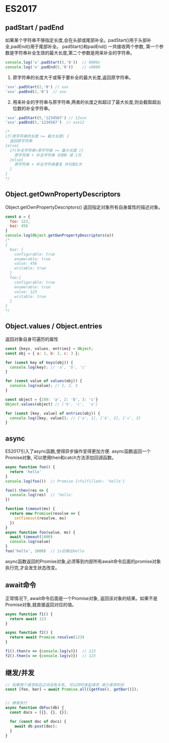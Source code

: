 # ES2017

## padStart / padEnd

  如果某个字符串不够指定长度,会在头部或尾部补全。padStart()用于头部补全,padEnd()用于尾部补全。
  padStart()和padEnd() 一共接收两个参数, 第一个参数是字符串补全生效的最大长度,第二个参数是用来补全的字符串。
```js
console.log('x'.padStart(5,'0'))  // 0000x
console.log('x'.padEnd(5,'0'))    // x0000
```
  1. 原字符串的长度大于或等于要补全的最大长度,返回原字符串。
```js
'xxx'.padStart(2,'0') // xxx
'xxx'.padEnd(2,'0')  // xxx
```
  2. 用来补全的字符串与原字符串,两者的长度之和超过了最大长度,则会截取超出位数的补全字符串。
```js
'xxx'.padStart(5,'1234567') // 12xxx
'xxx'.padEnd(5,'1234567')  // xxx12
```
```js
/*
if(原字符串的长度 >= 最大长度) {
  返回原字符串
}else{
  if(补全字符串+原字符串 >= 最大长度 ){
    原字符串 + 补全字符串 切割0 或 1次
  }else{
    原字符串 + 补全字符串重复 并切割1次
  }
}
*/
```
## Object.getOwnPropertyDescriptors

  Object.getOwnPropertyDescriptors() 返回指定对象所有自身属性的描述对象。
```js
const o = {
  foo: 123,
  baz: 456
}
console.log(Object.getOwnPropertyDescriptors(o))
/*
{
  baz: {
    configurable: true
    enumerable: true
    value: 456
    writable: true
  }
  foo:{
    configurable: true
    enumerable: true
    value: 123
    writable: true
  }
}
*/
```

## Object.values / Object.entries

  返回对象自身可遍历的属性
```js
const {keys, values, entries} = Object;
const obj = { a: 1, b: 2, c: 3 };

for (const key of keys(obj)) {
  console.log(key); // 'a', 'b', 'c'
}

for (const value of values(obj)) {
  console.log(value); // 1, 2, 3
}

const object = {100: 'a', 2: 'b', 3: 'c'}
Object.values(object) // ['b', 'c',  'a']

for (const [key, value] of entries(obj)) {
  console.log([key, value]); // ['a', 1], ['b', 2], ['c', 3]
}
```

## async

  ES2017引入了async函数,使得异步操作变得更加方便. async函数返回一个Promise对象, 可以使用then和catch方法添加回调函数。
```js
async function foo() {
  return 'hello'
}
console.log(foo())  // Promise {<fulfilled>: 'hello'}

foo().then(res => {
  console.log(res)  // 'hello'
})
```

```js
function timeout(ms) {
  return new Promise(resolve => {
    setTimeout(resolve, ms)
  })
}
async function foo(value, ms) {
  await timeout(1000)
  console.log(value)
}
foo('hello', 1000)  // 1s后输出hello
```
  async函数返回的Promise对象,必须等到内部所有await命令后面的promise对象执行完,才会发生状态改变。

## await命令

  正常情况下, await命令后面是一个Promise对象, 返回该对象的结果。如果不是Promise对象,就直接返回对应的值。
```js
async function f1() {
  return await 123
}

async function f2() {
  return await Promise.resolve(123)
}

f1().then(v => {console.log(v)})  // 123
f2().then(v => {console.log(v)})  // 123
```

## 继发/并发

```js
// 如果两个请求前后之间没有关系, 可以同时发起请求 减少请求时间
const [foo, bar] = await Promise.all([getFoo(), getBar()]);


// 继发执行
async function dbFuc(db) {
  const docs = [{}, {}, {}];

  for (const doc of docs) {
    await db.post(doc);
  }
}
```